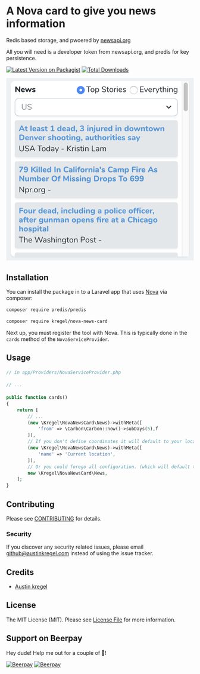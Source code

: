 # A Nova card to give you news information
Redis based storage, and pwoered by [newsapi.org](https://newsapi.org)

All you will need is a developer token from newsapi.org, and predis for key persistence.


[![Latest Version on Packagist](https://img.shields.io/packagist/v/kregel/nova-news-card.svg?style=flat-square)](https://packagist.org/packages/kregel/kregel/nova-news-card)
[![Total Downloads](https://img.shields.io/packagist/dt/kregel/nova-news-card.svg?style=flat-square)](https://packagist.org/packages/kregel/kregel/nova-news-card)

![Screenshot](./screenshot.png)

## Installation

You can install the package in to a Laravel app that uses [Nova](https://nova.laravel.com) via composer:

```bash
composer require predis/predis
```
```bash
composer require kregel/nova-news-card
```

Next up, you must register the tool with Nova. This is typically done in the `cards` method of the `NovaServiceProvider`.

## Usage

```php
// in app/Providers/NovaServiceProvider.php

// ...

public function cards()
{
    return [
        // ...
        (new \Kregel\NovaNewsCard\News)->withMeta([
            'from' => \Carbon\Carbon::now()->subDays(5),f
        ]),
        // If you don't define coordinates it will default to your location.
        (new \Kregel\NovaNewsCard\News)->withMeta([
            'name' => 'Current location',
        ]),
        // Or you could forego all configuration. (which will default to no title, and your current location)
        new \Kregel\NovaNewsCard\News,
    ];
}
```

## Contributing

Please see [CONTRIBUTING](CONTRIBUTING.md) for details.

### Security

If you discover any security related issues, please email github@austinkregel.com instead of using the issue tracker.

## Credits

- [Austin kregel](https://github.com/austinkregel)

## License

The MIT License (MIT). Please see [License File](LICENSE.md) for more information.

## Support on Beerpay
Hey dude! Help me out for a couple of :beers:!

[![Beerpay](https://beerpay.io/austinkregel/nova-news-card/badge.svg?style=beer-square)](https://beerpay.io/austinkregel/nova-news-card)  [![Beerpay](https://beerpay.io/austinkregel/nova-news-card/make-wish.svg?style=flat-square)](https://beerpay.io/austinkregel/nova-news-card?focus=wish)